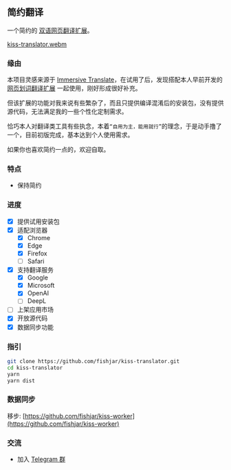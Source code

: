 ## 简约翻译

一个简约的 [双语网页翻译扩展](https://github.com/fishjar/kiss-translator)。

[kiss-translator.webm](https://github.com/fishjar/kiss-translator/assets/1157624/f7ba8a5c-e4a8-4d5a-823a-5c5c67a0a47f)

### 缘由

本项目灵感来源于 [Immersive Translate](https://github.com/immersive-translate/immersive-translate)，在试用了后，发现搭配本人早前开发的 [网页划词翻译扩展](https://github.com/fishjar/kiss-dictionary) 一起使用，刚好形成很好补充。

但该扩展的功能对我来说有些繁杂了，而且只提供编译混淆后的安装包，没有提供源代码，无法满足我的一些个性化定制需求。

恰巧本人对翻译类工具有些执念，本着`“自用为主，能用就行”`的理念，于是动手撸了一个，目前初版完成，基本达到个人使用需求。

如果你也喜欢简约一点的，欢迎自取。

### 特点

- 保持简约

### 进度

- [x] 提供试用安装包
- [x] 适配浏览器
  - [x] Chrome
  - [x] Edge
  - [x] Firefox
  - [ ] Safari
- [x] 支持翻译服务
  - [x] Google
  - [x] Microsoft
  - [x] OpenAI
  - [ ] DeepL
- [ ] 上架应用市场
- [x] 开放源代码
- [x] 数据同步功能

### 指引

```sh
git clone https://github.com/fishjar/kiss-translator.git
cd kiss-translator
yarn
yarn dist
```

### 数据同步

移步: [https://github.com/fishjar/kiss-worker](https://github.com/fishjar/kiss-worker)

### 交流

- 加入 [Telegram 群](https://t.me/+RRCu_4oNwrM2NmFl)
